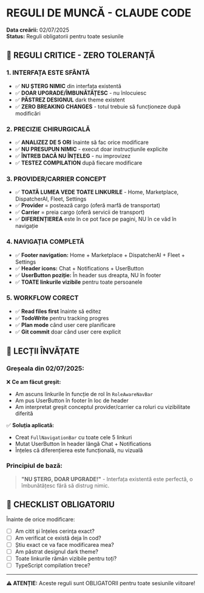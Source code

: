 # REGULI DE MUNCĂ - CLAUDE CODE

**Data creării:** 02/07/2025  
**Status:** Reguli obligatorii pentru toate sesiunile  

## 🚨 **REGULI CRITICE - ZERO TOLERANȚĂ**

### **1. INTERFAȚA ESTE SFÂNTĂ**
- ✅ **NU ȘTERG NIMIC** din interfața existentă
- ✅ **DOAR UPGRADE/ÎMBUNĂTĂȚESC** - nu înlocuiesc
- ✅ **PĂSTREZ DESIGNUL** dark theme existent
- ✅ **ZERO BREAKING CHANGES** - totul trebuie să funcționeze după modificări

### **2. PRECIZIE CHIRURGICALĂ** 
- ✅ **ANALIZEZ DE 5 ORI** înainte să fac orice modificare
- ✅ **NU PRESUPUN NIMIC** - execut doar instrucțiunile explicite
- ✅ **ÎNTREB DACĂ NU ÎNȚELEG** - nu improvizez
- ✅ **TESTEZ COMPILATION** după fiecare modificare

### **3. PROVIDER/CARRIER CONCEPT**
- ✅ **TOATĂ LUMEA VEDE TOATE LINKURILE** - Home, Marketplace, DispatcherAI, Fleet, Settings
- ✅ **Provider** = postează cargo (oferă marfă de transportat)
- ✅ **Carrier** = preia cargo (oferă servicii de transport)
- ✅ **DIFERENȚIEREA** este în ce pot face pe pagini, NU în ce văd în navigație

### **4. NAVIGAȚIA COMPLETĂ**
- ✅ **Footer navigation:** Home + Marketplace + DispatcherAI + Fleet + Settings
- ✅ **Header icons:** Chat + Notifications + UserButton
- ✅ **UserButton poziție:** În header sus dreapta, NU în footer
- ✅ **TOATE linkurile vizibile** pentru toate persoanele

### **5. WORKFLOW CORECT**
- ✅ **Read files first** înainte să editez
- ✅ **TodoWrite** pentru tracking progres
- ✅ **Plan mode** când user cere planificare
- ✅ **Git commit** doar când user cere explicit

## 📝 **LECȚII ÎNVĂȚATE**

### **Greșeala din 02/07/2025:**
❌ **Ce am făcut greșit:**
- Am ascuns linkurile în funcție de rol în `RoleAwareNavBar`
- Am pus UserButton în footer în loc de header
- Am interpretat greșit conceptul provider/carrier ca roluri cu vizibilitate diferită

✅ **Soluția aplicată:**
- Creat `FullNavigationBar` cu toate cele 5 linkuri
- Mutat UserButton în header lângă Chat + Notifications  
- Înțeles că diferențierea este funcțională, nu vizuală

### **Principiul de bază:**
> **"NU ȘTERG, DOAR UPGRADE!"** - Interfața existentă este perfectă, o îmbunătățesc fără să distrug nimic.

## 🔄 **CHECKLIST OBLIGATORIU**

Înainte de orice modificare:
- [ ] Am citit și înțeles cerința exact?
- [ ] Am verificat ce există deja în cod?
- [ ] Știu exact ce va face modificarea mea?
- [ ] Am păstrat designul dark theme?
- [ ] Toate linkurile rămân vizibile pentru toți?
- [ ] TypeScript compilation trece?

---

**⚠️ ATENȚIE:** Aceste reguli sunt OBLIGATORII pentru toate sesiunile viitoare!